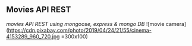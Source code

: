 ## Movies API REST 
_movies API REST using mongoose, express & mongo DB_
![movie camera](https://cdn.pixabay.com/photo/2019/04/24/21/55/cinema-4153289_960_720.jpg =300x100)



